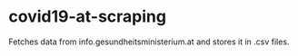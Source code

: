 # covid19-at-scraping
Fetches data from info.gesundheitsministerium.at and stores it in .csv files.
